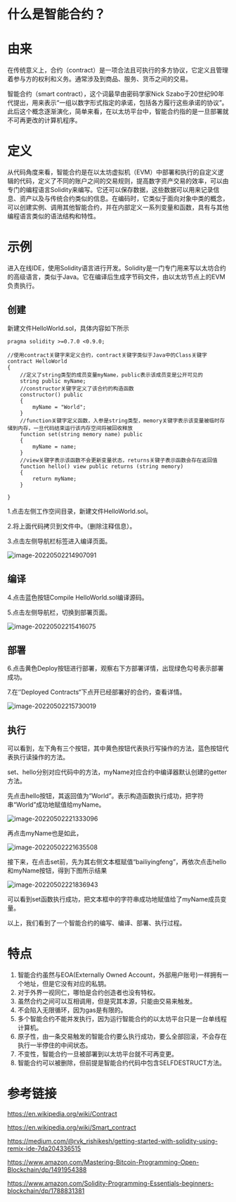 # 什么是智能合约？

# 由来

在传统意义上，合约（contract）是一项合法且可执行的多方协议，它定义且管理着参与方的权利和义务。通常涉及到商品、服务、货币之间的交易。

智能合约（smart contract），这个词最早由密码学家Nick Szabo于20世纪90年代提出，用来表示“一组以数字形式指定的承诺，包括各方履行这些承诺的协议”。此后这个概念逐渐演化，简单来看，在以太坊平台中，智能合约指的是一旦部署就不可再更改的计算机程序。



# 定义

从代码角度来看，智能合约是在以太坊虚拟机（EVM）中部署和执行的自定义逻辑的代码，定义了不同的账户之间的交易规则，提高数字资产交易的效率，可以由专门的编程语言Solidity来编写。它还可以保存数据，这些数据可以用来记录信息、资产以及与传统合约类似的信息。在编码时，它类似于面向对象中类的概念，可以创建实例、调用其他智能合约，并在内部定义一系列变量和函数，具有与其他编程语言类似的语法结构和特性。



# 示例

进入在线IDE，使用Solidity语言进行开发。Solidity是一门专门用来写以太坊合约的高级语言，类似于Java。它在编译后生成字节码文件，由以太坊节点上的EVM负责执行。

## 创建

新建文件HelloWorld.sol，具体内容如下所示

```solidity
pragma solidity >=0.7.0 <0.9.0;

//使用contract关键字来定义合约，contract关键字类似于Java中的Class关键字
contract HelloWorld
{
    //定义了string类型的成员变量myName，public表示该成员变是公开可见的
    string public myName;
    //constructor关键字定义了该合约的构造函数
    constructor() public 
    {
        myName = "World";
    }
    //function关键字定义函数，入参是string类型，memory关键字表示该变量被临时存储到内存，一旦代码结束运行该内存空间将被回收释放
    function set(string memory name) public
    {
        myName = name;
    }
    //view关键字表示该函数不会更新变量状态，returns关键子表示函数会存在返回值
    function hello() view public returns (string memory) 
    {
        return myName;
    }
    
}
```

1.点击左侧工作空间目录，新建文件HelloWorld.sol。

2.将上面代码拷贝到文件中。（删除注释信息）。

3.点击左侧导航栏标签进入编译页面。

![image-20220502214907091](什么是智能合约？.assets/image-20220502214907091.png)

## 编译

4.点击蓝色按钮Compile HelloWorld.sol编译源码。

5.点击左侧导航栏，切换到部署页面。

![image-20220502215416075](什么是智能合约？.assets/image-20220502215416075.png)

## 部署

6.点击黄色Deploy按钮进行部署，观察右下方部署详情，出现绿色勾号表示部署成功。

7.在‘’Deployed Contracts“下点开已经部署好的合约，查看详情。

![image-20220502215730019](什么是智能合约？.assets/image-20220502215730019.png)



## 执行

可以看到，左下角有三个按钮，其中黄色按钮代表执行写操作的方法，蓝色按钮代表执行读操作的方法。

set、hello分别对应代码中的方法，myName对应合约中编译器默认创建的getter方法。

先点击hello按钮，其返回值为“World”。表示构造函数执行成功，把字符串“World”成功地赋值给myName。

![image-20220502221333096](什么是智能合约？.assets/image-20220502221333096.png)

再点击myName也是如此，

![image-20220502221635508](什么是智能合约？.assets/image-20220502221635508.png)

接下来，在点击set前，先为其右侧文本框赋值“bailiyingfeng”，再依次点击hello和myName按钮，得到下图所示结果

![image-20220502221836943](什么是智能合约？.assets/image-20220502221836943.png)

可以看到set函数执行成功，把文本框中的字符串成功地赋值给了myName成员变量。

以上，我们看到了一个智能合约的编写、编译、部署、执行过程。



# 特点

1. 智能合约虽然与EOA(Externally Owned Account，外部用户账号)一样拥有一个地址，但是它没有对应的私钥。
2. 对于外界一视同仁，哪怕是合约创造者也没有特权。
3. 虽然合约之间可以互相调用，但是究其本源，只能由交易来触发。
4. 不会陷入无限循环，因为gas是有限的。
5. 多个智能合约不能并发执行，因为运行智能合约的以太坊平台只是一台单线程计算机。
6. 原子性，由一条交易触发的智能合约要么执行成功，要么全部回滚，不会存在执行一半停住的中间状态。
7. 不变性，智能合约一旦被部署到以太坊平台就不可再变更。
8. 智能合约可以被删除，但前提是智能合约代码中包含SELFDESTRUCT方法。





# 参考链接

https://en.wikipedia.org/wiki/Contract

https://en.wikipedia.org/wiki/Smart_contract

https://medium.com/@rvk_rishikesh/getting-started-with-solidity-using-remix-ide-7da204336515

https://www.amazon.com/Mastering-Bitcoin-Programming-Open-Blockchain/dp/1491954388

https://www.amazon.com/Solidity-Programming-Essentials-beginners-blockchain/dp/1788831381